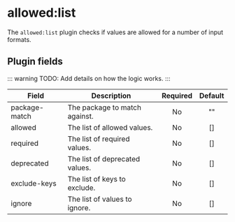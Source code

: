 # allowed:list

The `allowed:list` plugin checks if values are allowed for a number of input formats.

## Plugin fields

::: warning
TODO: Add details on how the logic works.
:::

| Field         | Description                    | Required | Default |
| ------------- | ------------------------------ | :------: | :-----: |
| package-match | The package to match against.  |    No    |   ""    |
| allowed       | The list of allowed values.    |    No    |   []    |
| required      | The list of required values.   |    No    |   []    |
| deprecated    | The list of deprecated values. |    No    |   []    |
| exclude-keys  | The list of keys to exclude.   |    No    |   []    |
| ignore        | The list of values to ignore.  |    No    |   []    |


<Content :page-key="$site.pages.find(p => p.path === '/reference/common/analyse.html').key"/>
